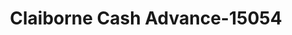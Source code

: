 ---
f_zip-code: 37879
f_state-code: TN
title: Claiborne Cash Advance-15054
f_phone: 423-626-2852
f_city-only: Tazewell
f_address: 1442 North Broad Street Tazewell
f_location-unique-id: '15054'
slug: claiborne-cash-advance-15054
updated-on: '2024-05-30T13:46:58.046Z'
created-on: '2024-05-30T13:36:59.803Z'
published-on: '2024-05-30T13:54:32.469Z'
f_city-state: cms/city/tazewell-tn.md
f_company: cms/company/claiborne-cash-advance.md
f_state: cms/state/tennessee.md
layout: '[payday-loan].html'
tags: payday-loan
---